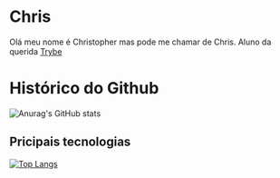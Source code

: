 # Chris
Olá meu nome é Christopher mas pode me chamar de Chris. Aluno da querida [Trybe](https://www.betrybe.com/ "Best school")


# Histórico do Github
![Anurag's GitHub stats](https://github-readme-stats.vercel.app/api?username=chrismoura2000&show_icons=true&theme=radical)


## Pricipais tecnologias 
[![Top Langs](https://github-readme-stats.vercel.app/api/top-langs/?username=chrismoura2000&layout=compact&theme=radical)](https://github.com/anuraghazra/github-readme-stats)


